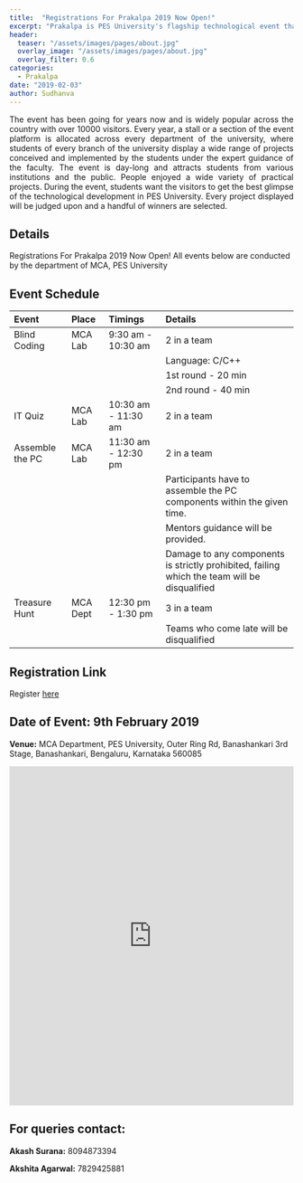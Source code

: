 ```yaml
---
title:  "Registrations For Prakalpa 2019 Now Open!"
excerpt: "Prakalpa is PES University's flagship technological event that showcases the best projects and demonstrations that PES University has to offer."
header:
  teaser: "/assets/images/pages/about.jpg"
  overlay_image: "/assets/images/pages/about.jpg"
  overlay_filter: 0.6
categories: 
  - Prakalpa
date: "2019-02-03"
author: Sudhanva
---
```


<div style="text-align:justify">
The event has been going for years now and is widely popular across the country with over 10000 visitors. Every year, a stall or a section of the event platform is allocated across every department of the university, where students of every branch of the university display a wide range of projects conceived and implemented by the students under the expert guidance of the faculty. The event is day-long and attracts students from various institutions and the public. People enjoyed a wide variety of practical projects. During the event, students want the visitors to get the best glimpse of the technological development in PES University. Every project displayed will be judged upon and a handful of winners are selected.
</div>

## Details

Registrations For Prakalpa 2019 Now Open! All events below are conducted by the department of MCA, PES University

## Event Schedule

| Event                 | Place           | Timings                     | Details             |
| :---                  | :----           | :---                        | :--                 |
| Blind Coding          | MCA Lab         | 9:30 am - 10:30 am          | 2 in a team  |
|                       |                 |                             | Language: C/C++  |
|                       |                 |                             | 1st round - 20 min  |
|                       |                 |                             | 2nd round - 40 min  |
| IT Quiz               | MCA Lab        | 10:30 am - 11:30 am         | 2 in a team         |
| Assemble the PC       | MCA Lab         | 11:30 am - 12:30 pm         | 2 in a team         |      
| | | | Participants have to assemble the PC components within the given time. |
| | | | Mentors guidance will be provided. |
| | | | Damage to any components is strictly prohibited, failing which the team will be disqualified  |              
| Treasure Hunt         | MCA Dept        | 12:30 pm - 1:30 pm          | 3 in a team         |                      
| | | | Teams who come late will be disqualified   |

## Registration Link

Register [here](https://goo.gl/forms/WKxFcNBhZ7jAn70H2)

## Date of Event: 9th February 2019
**Venue:** MCA Department, PES University, Outer Ring Rd, Banashankari 3rd Stage, Banashankari, Bengaluru, Karnataka 560085

<iframe src="https://www.google.com/maps/embed?pb=!1m18!1m12!1m3!1d3888.58734300745!2d77.53563219593926!3d12.934222918894944!2m3!1f0!2f0!3f0!3m2!1i1024!2i768!4f13.1!3m3!1m2!1s0x3bae3e468d8d36d3%3A0x694d74f6ac640acf!2sPES+University!5e0!3m2!1sen!2sin!4v1549182999598" width="100%" height="600" frameborder="0" style="border:0" allowfullscreen></iframe>

## For queries contact:
**Akash Surana:** 8094873394

**Akshita Agarwal:** 7829425881

